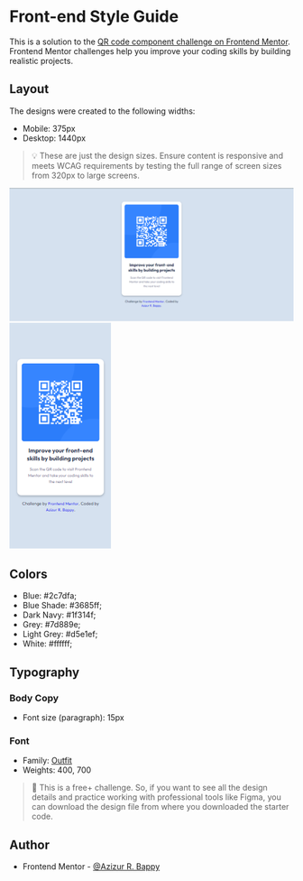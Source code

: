 # Front-end Style Guide
This is a solution to the [QR code component challenge on Frontend Mentor](https://www.frontendmentor.io/challenges/qr-code-component-iux_sIO_H). Frontend Mentor challenges help you improve your coding skills by building realistic projects.

## Layout

The designs were created to the following widths:

- Mobile: 375px
- Desktop: 1440px

> 💡 These are just the design sizes. Ensure content is responsive and meets WCAG requirements by testing the full range of screen sizes from 320px to large screens.

![](./desktop-preview.png)
![](./mobile-preview.png)

## Colors

 - Blue: #2c7dfa;
 - Blue Shade: #3685ff;
 - Dark Navy: #1f314f;
 - Grey: #7d889e;
 - Light Grey: #d5e1ef;
 - White: #ffffff;

## Typography

### Body Copy

- Font size (paragraph): 15px

### Font

- Family: [Outfit](https://fonts.google.com/specimen/Outfit)
- Weights: 400, 700

> 💎 This is a free+ challenge. So, if you want to see all the design details and practice working with professional tools like Figma, you can download the design file from where you downloaded the starter code.

## Author
- Frontend Mentor - [@Azizur R. Bappy](https://www.frontendmentor.io/profile/mebappy1)
